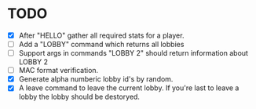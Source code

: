 TODO
====

- [X] After "HELLO" gather all required stats for a player. 
- [ ] Add a "LOBBY" command which returns all lobbies
- [ ] Support args in commands "LOBBY 2" should return information about LOBBY 2
- [ ] MAC format verification.
- [x] Generate alpha numberic lobby id's by random. 
- [x] A leave command to leave the current lobby. If you're last to
  leave a lobby the lobby should be destoryed. 
